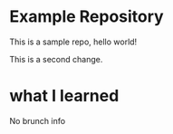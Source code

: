# Example Repository
This is a sample repo, hello world!

This is a second change.
# what I learned
No brunch info